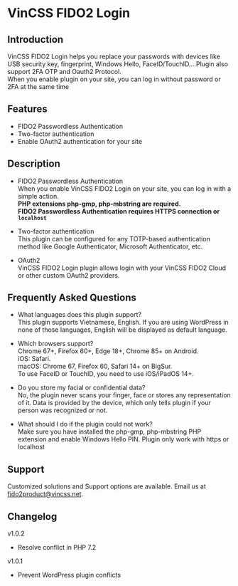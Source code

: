 # VinCSS FIDO2 Login

## Introduction
VinCSS FIDO2 Login helps you replace your passwords with devices like USB security key, fingerprint, Windows Hello, FaceID/TouchID....Plugin also support 2FA OTP and Oauth2 Protocol.<br/>
When you enable plugin on your site, you can log in without password or 2FA at the same time
## Features

- FIDO2 Passwordless Authentication
- Two-factor authentication
- Enable OAuth2 authentication for your site

## Description 
- FIDO2 Passwordless Authentication<br/>
 When you enable VinCSS FIDO2 Login on your site, you can log in with a simple action.<br/>
 **PHP extensions php-gmp, php-mbstring are required.**<br/>
 **FIDO2 Passwordless Authentication requires HTTPS connection or `localhost`**

- Two-factor authentication<br/>
This plugin can be configured for any TOTP-based authentication method like Google Authenticator, Microsoft Authenticator, etc.

- OAuth2<br/>
VinCSS FIDO2 Login plugin allows login with your VinCSS FIDO2 Cloud or other custom OAuth2 providers.

## Frequently Asked Questions 

- What languages does this plugin support?<br/>
This plugin supports Vietnamese, English. If you are using WordPress in none of those languages, English will be displayed as default language.

- Which browsers support?<br/> 
Chrome 67+, Firefox 60+, Edge 18+, Chrome 85+ on Android.<br/>
iOS: Safari.<br/>
macOS: Chrome 67, Firefox 60, Safari 14+ on BigSur.<br/>
To use FaceID or TouchID, you need to use iOS/iPadOS 14+.

- Do you store my facial or confidential data?<br/>
No, the plugin never scans your finger, face or stores any representation of it. Data is provided by the device, which only tells plugin if your person was recognized or not.

- What should I do if the plugin could not work?<br/>
Make sure you have installed the php-gmp, php-mbstring PHP extension and enable Windows Hello PIN. Plugin only work with https or localhost

## Support ##
Customized solutions and Support options are available. Email us at	fido2product@vincss.net.


## Changelog ##
v1.0.2
*  Resolve conflict in PHP 7.2

v1.0.1
*  Prevent WordPress plugin conflicts
